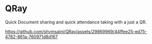 # QRay
Quick Document sharing and quick attendance taking with a just a QR. 


https://github.com/shvmsaini/QRay/assets/29869969/44ffee25-ed75-4782-861a-760971d8d167

